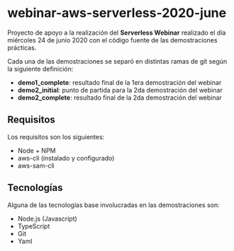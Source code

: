# webinar-aws-serverless-2020-june

Proyecto de apoyo a la realización del **Serverless Webinar** realizado el día miércoles 24 de junio 2020 con el código fuente de las demostraciones prácticas.

Cada una de las demostraciones se separó en distintas ramas de git según la siguiente definición:

- **demo1_complete**: resultado final de la 1era demostración del webinar
- **demo2_initial**: punto de partida para la 2da demostración del webinar
- **demo2_complete**: resultado final de la 2da demostración del webinar

## Requisitos

Los requisitos son los siguientes:

- Node + NPM
- aws-cli (instalado y configurado)
- aws-sam-cli

## Tecnologías

Alguna de las tecnologías base involucradas en las demostraciones son:

- Node.js (Javascript)
- TypeScript
- Git
- Yaml
